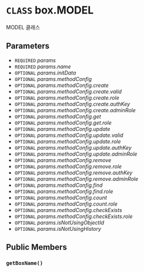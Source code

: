 # `CLASS` box.MODEL
MODEL 클래스

## Parameters
* `REQUIRED` *params*
* `REQUIRED` *params.name*
* `OPTIONAL` *params.initData*
* `OPTIONAL` *params.methodConfig*
* `OPTIONAL` *params.methodConfig.create*
* `OPTIONAL` *params.methodConfig.create.valid*
* `OPTIONAL` *params.methodConfig.create.role*
* `OPTIONAL` *params.methodConfig.create.authKey*
* `OPTIONAL` *params.methodConfig.create.adminRole*
* `OPTIONAL` *params.methodConfig.get*
* `OPTIONAL` *params.methodConfig.get.role*
* `OPTIONAL` *params.methodConfig.update*
* `OPTIONAL` *params.methodConfig.update.valid*
* `OPTIONAL` *params.methodConfig.update.role*
* `OPTIONAL` *params.methodConfig.update.authKey*
* `OPTIONAL` *params.methodConfig.update.adminRole*
* `OPTIONAL` *params.methodConfig.remove*
* `OPTIONAL` *params.methodConfig.remove.role*
* `OPTIONAL` *params.methodConfig.remove.authKey*
* `OPTIONAL` *params.methodConfig.remove.adminRole*
* `OPTIONAL` *params.methodConfig.find*
* `OPTIONAL` *params.methodConfig.find.role*
* `OPTIONAL` *params.methodConfig.count*
* `OPTIONAL` *params.methodConfig.count.role*
* `OPTIONAL` *params.methodConfig.checkExists*
* `OPTIONAL` *params.methodConfig.checkExists.role*
* `OPTIONAL` *params.isNotUsingObjectId*
* `OPTIONAL` *params.isNotUsingHistory*

## Public Members

### `getBoxName()`

